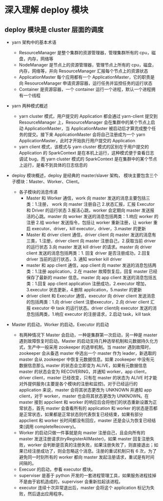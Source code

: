 # 深入理解 deploy 模块
## deploy 模块是 cluster 层面的调度
* yarn 架构中的基本术语
   - ResourceManager 是整个集群的资源管理器，管理集群所有的 cpu，磁盘，内存，网络等
   - NodeManager 是节点上的资源管理器，管理节点上所有的 cpu，磁盘，内存，网络等，并向 ResourceManager 汇报每个节点上的资源状态
   - ApplicationMaster 每个应用都有一个 ApplicationMaster，它的职责是向 ResourceManager 申请资源容器，运行任务并监控任务的运行状态
   - Container 是资源容器，一个 container 运行一个进程，默认一个进程拥有一个线程
* yarn 两种模式概述
  - yarn cluster 模式，用户提交的 Application 都会通过 yarn-client 提交到 ResourceManager 上，ResourceManager 会在集群中的某个节点上启动 ApplicationMaster，当 ApplicationMaster 被启动后才算完成整个任务的提交。接下来 ApplicationMaster 会将自己注册成为一个 yarn ApplicationMaster，此时才开始执行用户提交的 Application
  - yarn client 模式，该模式与 yarn cluster 模式的区别在于用户提交的 Application 的 SparkContext 是在本机上运行，这种模式便于查看日志调试 bug，而 yarn cluster 模式的 SparkContext 是在集群中的某个节点上运行，是看不到具体的日志信息的
* deploy 模块概述，deploy 是经典的 master/slaver 架构， 模块主要包含三个子模块：Master、Worker、Client。
  - 各子模块的消息传递
     - Master 和 Worker 通信，work 向 master 发送的消息主要包括三类：1.注册， work 向 master 注册自己 2.状态汇报，汇报 Executor 和 Driver 的运行状态 3.报活心跳，worker 会定期向 master 发送报活的心跳。master 向 worker 发送的消息包括两类：1.响应 worker 的注册 2.给 worker 发送指令，包括让 worker 重新注册，让 worker 重启 executor、driver，kill executor，driver，3.master 的更新
     - Master 和 driver client 通信，driver client 向 master 发送的消息有三类，1.注册，driver client 向 master 注册自己，2.获取当前 driver 的运行状态 3.向 master 发送 kill driver 的请求。master 向 driver client 发送的消息包括两类：1. 回复 driver 是否注册成功，2.回复 driver 当前的运行状态，3. 通知 worker kill driver
     - master 和 app client 通信，app client 向 master 发送的消息包括两类：1.注册 application，2.在 master 故障恢复后，回复 master 已经保存了最新的 master 信息。master 向 app client 发送的消息包括五类：1.回复 app client application 注册成功，2.executor 增加，3.executor 状态更新，4.删除 application，5.master 的更新
     - driver client 和 Executor 通信，executor 向 driver client 发送消息的包括两类：1.向 driver client 注册executor，2.向 driver client 汇报 executor 中 task 的运行状态。driver client向 executor 发送的消息包括两类，1.响应 executor 的注册请求，2.启动 task，kill task
  
* Master 的启动，Worker 的启动，Executor 的启动
     - 有两种情况下 Master 会启动，一种是集群第一次启动，另一种是 master 遇到故障恢复时启动。Master 的启动支持几种选举机制和元数据持久化方式，生产中一般采用 zookeeper 的选举机制。当 master 遇到故障时，zookeeper 会从备选 master 中选出一个 master 作为 leader，新选取的 master 会从 zookeeper 中恢复元数据信息。如果 zookeeper 中没有元数据信息那么 master 的状态会立即变为 ALIVE，如果有元数据信息 master 的状态会变为 RECOVERING，并通知 worker，app client，driver client，master 已经改变，只有在 master 的状态为 ALIVE 时才能对外提供服务(主要是各个模块的注册和监控)。对于已经运行的 application 来说，master 会将其状态更改为 UNKNOWN 并通知 app client，对于 worker，master 也会将其状态更改为 UNKNOWN。在 master 接到 appclient 和 worker 的响应后会将他们的状态重新设置为正常状态，首先 master 会查看所有的 application 和 worker 的状态是否都是正常状态，如果都是正常状态则代表恢复已经结束，如果有部分 appclient 和 worker 长时间都没有回应，master 还是会认为恢复已经结束(调用 completeRecovery)。
     - Worker 的启动只做一件事就是向 master 注册自己，且会向所有的 master 发送注册请求(tryRegisterAllMaster)，如果 master 回复注册失败，worker 会判断是否真的注册失败，如果注册失败了，则直接退出；如果已经注册成功了，则会忽略这个消息。注册的重试机制只有 6 次，为了避免同一时刻所有的 worker 都向 master 发起注册请求，重试是有时间间隔的。
     - Execuor 的启动，参看 executor 模块。
     - superviser 是基于 python 开发的一套进程管理工具，如果服务进程挂掉不是由于宕机造成的，superviser 会重新拉起该进程。
     - executor 连续十次异常退出后，master 会将这个 application 标记为失败，然后退出应用程序。


